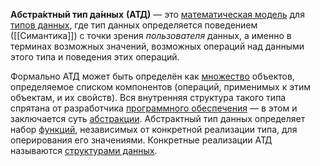 **Абстра́ктный тип да́нных** **(АТД)** — это [математическая модель](https://www.wikiwand.com/ru/Математическая_модель "Математическая модель") для [типов данных](https://www.wikiwand.com/ru/Тип_данных "Тип данных"), где тип данных определяется поведением ([[Симантика]]) с точки зрения _пользователя_ данных, а именно в терминах возможных значений, возможных операций над данными этого типа и поведения этих операций.

Формально АТД может быть определён как [множество](https://www.wikiwand.com/ru/Множество "Множество") объектов, определяемое списком компонентов (операций, применимых к этим объектам, и их свойств). Вся внутренняя структура такого типа спрятана от разработчика [программного обеспечения](https://www.wikiwand.com/ru/Программное_обеспечение) — в этом и заключается суть [абстракции](https://www.wikiwand.com/ru/Абстракция_данных "Абстракция данных"). Абстрактный тип данных определяет набор [функций](https://www.wikiwand.com/ru/Функция_(программирование) "Функция (программирование)"), независимых от конкретной реализации типа, для оперирования его значениями. Конкретные реализации АТД называются [структурами данных](https://www.wikiwand.com/ru/Структура_данных "Структура данных").